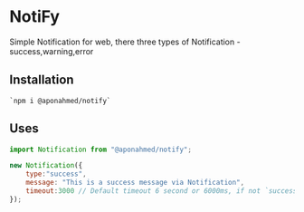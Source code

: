 # NotiFy
 Simple Notification for web, there three types of Notification - success,warning,error

## Installation
    `npm i @aponahmed/notify`

## Uses
```javascript
import Notification from "@aponahmed/notify";

new Notification({
    type:"success",
    message: "This is a success message via Notification",
    timeout:3000 // Default timeout 6 second or 6000ms, if not `success` notification then it will multiply by 2
});

```



